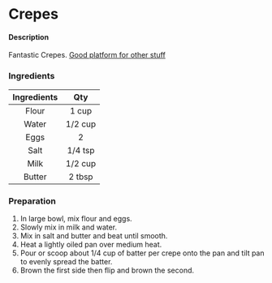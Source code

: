 Crepes
======

#### Description
Fantastic Crepes. [Good platform for other stuff](https://en.wikipedia.org/wiki/Cr%C3%AApe)

### Ingredients
|Ingredients | Qty       |
|:----------:|:---------:|
| Flour      | 1 cup     |
| Water      | 1/2 cup   |
| Eggs       | 2         |
| Salt       | 1/4 tsp   |
| Milk       | 1/2 cup   |
| Butter     | 2 tbsp    |

### Preparation
1. In large bowl, mix flour and eggs.
2. Slowly mix in milk and water.
3. Mix in salt and butter and beat until smooth.
4. Heat a lightly oiled pan over medium heat.
5. Pour or scoop about 1/4 cup of batter per crepe onto the pan and tilt pan to evenly spread the batter.
6. Brown the first side then flip and brown the second.
